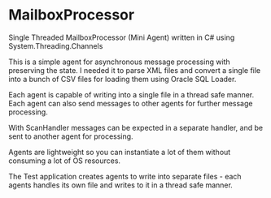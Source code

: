 # MailboxProcessor
Single Threaded MailboxProcessor (Mini Agent) written in C# using System.Threading.Channels


This is a simple agent for asynchronous message processing with preserving the state.
I needed it to parse XML files and convert a single file into a bunch of CSV files
for loading them using Oracle SQL Loader.

Each agent is capable of writing into a single file in a thread safe manner.
Each agent can also send messages to other agents for further message processing.

With ScanHandler messages can be expected in a separate handler, and be sent to another agent for processing.

Agents are lightweight so you can instantiate a lot of them without consuming a lot of OS resources.

The Test application creates agents to write into separate files - each agents handles its own file
and writes to it in a thread safe manner.
